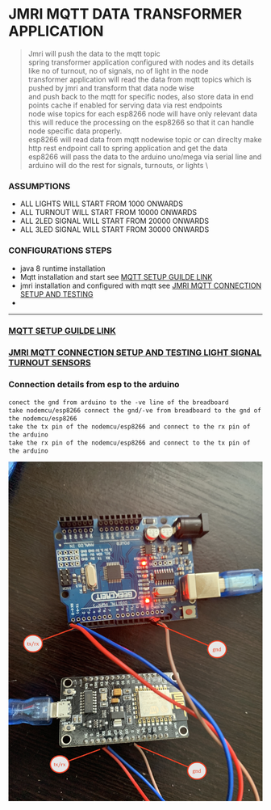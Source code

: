 # JMRI MQTT DATA TRANSFORMER APPLICATION 

> Jmri will push the data to the mqtt topic \
> spring transformer application configured with nodes and its details like no of turnout, no of signals, no of light in the node \
> transformer application will read the data from mqtt topics which is pushed by jmri and transform that data node wise  \
> and push back to the mqtt for specific nodes, also store data in end points cache if enabled for serving data via rest endpoints  \
> node wise topics for each esp8266 node will have only relevant data\
> this will reduce the processing on the esp8266 so that it can handle node specific data properly. \
> esp8266 will read data from mqtt nodewise topic or can direclty make http rest endpoint call to spring application and get the data \
> esp8266 will pass the data to the arduino uno/mega via serial line and arduino will do the rest for signals, turnouts, or lights \

### ASSUMPTIONS 
* ALL LIGHTS WILL START FROM 1000 ONWARDS 
* ALL TURNOUT WILL START FROM 10000 ONWARDS 
* ALL 2LED SIGNAL WILL START FROM 20000 ONWARDS 
* ALL 3LED SIGNAL WILL START FROM 30000 ONWARDS 


### CONFIGURATIONS STEPS 
* java 8 runtime installation 
* Mqtt installation and start see [MQTT SETUP GUILDE LINK ](MQTT-SETUP-README.md)
* jmri installation and configured with mqtt see [JMRI MQTT CONNECTION SETUP AND TESTING ](JMRI-MQTT-SETUP-README.md)
* 

----

### [MQTT SETUP GUILDE LINK ](MQTT-SETUP-README.md)


### [JMRI MQTT CONNECTION SETUP AND TESTING LIGHT SIGNAL TURNOUT SENSORS ](JMRI-MQTT-SETUP-README.md)


### Connection details from esp to the arduino 
```
conect the gnd from arduino to the -ve line of the breadboard 
take nodemcu/esp8266 connect the gnd/-ve from breadboard to the gnd of the nodemcu/esp8266
take the tx pin of the nodemcu/esp8266 and connect to the rx pin of the arduino 
take the rx pin of the nodemcu/esp8266 and connect to the tx pin of the arduino 

```

![img](image/con.JPG)